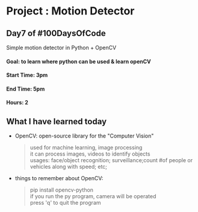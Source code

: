 # Project : Motion Detector
## Day7 of #100DaysOfCode
Simple motion detector in Python + OpenCV

#### Goal: to learn where python can be used & learn openCV
#### Start Time: 3pm
#### End Time: 5pm
#### Hours: 2

## What I have learned today
* OpenCV: open-source library for the "Computer Vision"
  > used for machine learning, image processing              
  > it can process images, videos to identify objects                   
  > usages: face/object recognition; surveillance;count #of people or vehicles along with speed; etc;         
* things to remember about OpenCV:     
  > pip install opencv-python           
  > if you run the py program, camera will be operated              
  > press 'q' to quit the program
